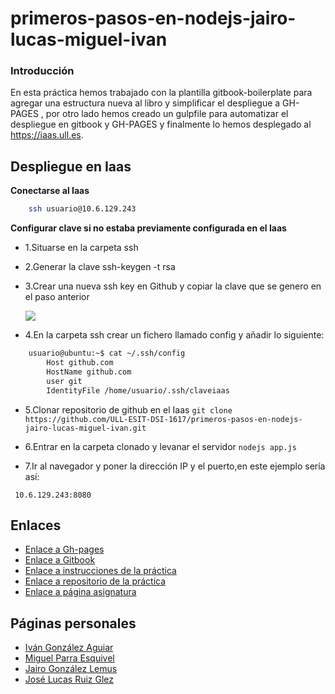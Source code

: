# primeros-pasos-en-nodejs-jairo-lucas-miguel-ivan


### Introducción

En esta práctica hemos trabajado con la plantilla gitbook-boilerplate para agregar una estructura nueva al libro y simplificar
el despliegue a GH-PAGES , por otro lado hemos creado un gulpfile para automatizar el despliegue en gitbook y GH-PAGES y finalmente
lo hemos desplegado al https://iaas.ull.es.


## Despliegue en Iaas

**Conectarse al Iaas**
```bash 
    ssh usuario@10.6.129.243
```

**Configurar clave si no estaba previamente configurada en el Iaas**
    
* 1.Situarse en la carpeta ssh

* 2.Generar la clave ssh-keygen -t rsa

* 3.Crear una nueva ssh key en Github y copiar la clave que se genero en el paso anterior

    ![](https://help.github.com/assets/images/help/settings/ssh-key-paste.png)

* 4.En la carpeta ssh crear un fichero llamado config y añadir lo siguiente:

```bash 
    usuario@ubuntu:~$ cat ~/.ssh/config 
        Host github.com
        HostName github.com
        user git
        IdentityFile /home/usuario/.ssh/claveiaas
```

* 5.Clonar repositorio de github en el Iaas ```git clone https://github.com/ULL-ESIT-DSI-1617/primeros-pasos-en-nodejs-jairo-lucas-miguel-ivan.git```

* 6.Entrar en la carpeta clonado y levanar el servidor ```nodejs app.js```

* 7.Ir al navegador y poner la dirección IP y el puerto,en este ejemplo sería así: 
```
 10.6.129.243:8080
```

## Enlaces

* [Enlace a Gh-pages](https://ull-esit-dsi-1617.github.io/tareas-iniciales-jairo-lucas-ivan/)
* [Enlace a Gitbook](https://www.gitbook.com/book/alu0100785265/tarea-inicial/details)
* [Enlace a instrucciones de la práctica](https://casianorodriguezleon.gitbooks.io/ull-esit-1617/practicas/practicatareasiniciales2.html)
* [Enlace a repositorio de la práctica](https://github.com/ULL-ESIT-DSI-1617/primeros-pasos-en-nodejs-jairo-lucas-miguel-ivan)
* [Enlace a página asignatura](https://campusvirtual.ull.es/1617/course/view.php?id=1136)

## Páginas personales

* [Iván González Aguiar](https://ivan-ga.github.io/)
* [Miguel Parra Esquivel](https://alu0100200393.github.io/)
* [Jairo González Lemus](https://alu0100813272.github.io/)
* [José Lucas Ruiz Glez](https://alu0100785265.github.io/)
